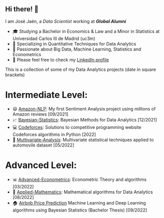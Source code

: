 ## Hi there! 👋

I am José Jaén, a *Data Scientist* working at ***Global Alumni***

- :mortar_board: Studying a Bachelor in Economics & Law and a Minor in Statistics at Universidad Carlos III de Madrid (uc3m)
- 🔭 Specializing in Quantitative Techniques for Data Analytics
- 🤔 Passionate about Big Data, Machine Learning, Statistics and Econometrics
- 💬 Please feel free to check my [LinkedIn profile](https://www.linkedin.com/in/jose-jaen/)

This is a collection of some of my Data Analytics projects (date in square brackets)

# Intermediate Level:

- :smiley: [Amazon-NLP](https://github.com/jose-jaen/Amazon-NLP): My first Sentiment Analysis project using millions of Amazon reviews [09/2021]
- :chart_with_upwards_trend: [Bayesian-Statistics](https://github.com/jose-jaen/Bayesian-Statistics): Bayesian Methods for Data Analytics [12/2021]
- :computer: [Codeforces](https://github.com/jose-jaen/Codeforces): Solutions to competitive programming website Codeforces algorithms in Python [2022]
- :car: [Multivariate-Analysis](https://github.com/jose-jaen/Multivariate-Analysis): Multivariate statistical techniques applied to automovile dataset [05/2022]


# Advanced Level:

- :bar_chart: [Advanced-Econometrics](https://github.com/jose-jaen/Advanced-Econometrics): Econometric Theory and algorithms [03/2022]
- :triangular_ruler: [Applied-Mathematics](https://github.com/jose-jaen/Applied-Mathematics): Mathematical algorithms for Data Analytics [08/2022]
- :house: [Airbnb Price Prediction](https://github.com/jose-jaen/Airbnb) Machine Learning and Deep Learning algorithms using Bayesian Statistics (Bachelor Thesis) [09/2022]

